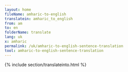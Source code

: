 ```yaml
---
layout: home
fileName: amharic-to-english
translatein: amharic_to_english
from: am
to: en
folderName: translate
lang: uk
x: amharic
permalink: /uk/amharic-to-english-sentence-translation
tool: amharic-to-english-sentence-translation
---
```

{% include section/translateinto.html %}